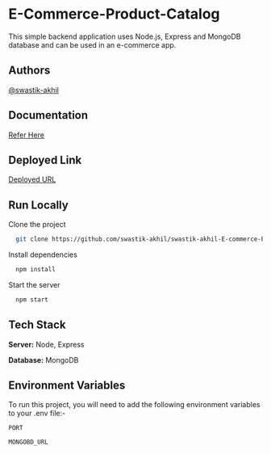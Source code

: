 
#  E-Commerce-Product-Catalog

This simple backend application uses Node.js, Express and MongoDB database and can be used in an e-commerce app.




## Authors

[@swastik-akhil](https://www.github.com/swastik-akhil) 

## Documentation

[Refer Here](https://documenter.getpostman.com/view/29198187/2s9YR6aZLj)

## Deployed Link

[Deployed URL](https://brl-task-2.onrender.com/api/v1/)



## Run Locally

Clone the project

```bash
  git clone https://github.com/swastik-akhil/swastik-akhil-E-commerce-Product-Catalog.git
```


Install dependencies

```bash
  npm install
```

Start the server

```bash
  npm start
```


## Tech Stack

**Server:** Node, Express

**Database:** MongoDB

## Environment Variables

To run this project, you will need to add the following environment variables to your .env file:-

`PORT`

`MONGOBD_URL`

